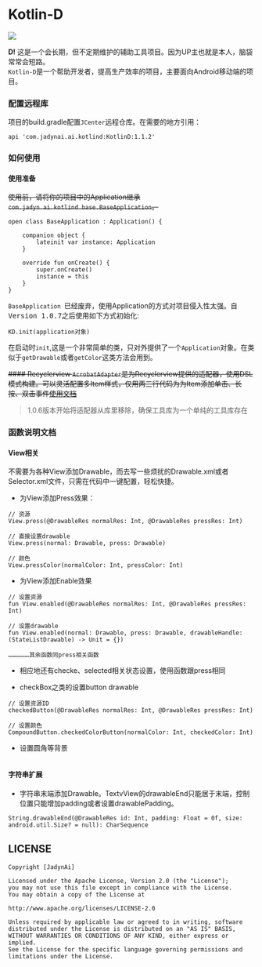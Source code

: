 # Kotlin-D

![](https://mmbiz.qpic.cn/mmbiz_gif/jqw9LvhdsxJRdy8tPr5s35tNYfwkbEefXtjr2FDSNozBjibibWRe1TH1h31gfOjWsNL2570IlgPdecfBPLicD7Rhg/0?wx_fmt=gif)

**D!**
这是一个会长期，但不定期维护的辅助工具项目。因为UP主也就是本人，脑袋常常会短路。<br>`Kotlin-D`是一个帮助开发者，提高生产效率的项目，主要面向Android移动端的项目。

### 配置远程库

项目的build.gradle配置`JCenter`远程仓库。在需要的地方引用：

```
api 'com.jadynai.ai.kotlind:KotlinD:1.1.2'
```

### 如何使用

#### 使用准备

<del>使用前，请将你的项目中的Application继承`com.jadyn.ai.kotlind.base.BaseApplication`。</del>

```
open class BaseApplication : Application() {
    
    companion object {
        lateinit var instance: Application
    }

    override fun onCreate() {
        super.onCreate()
        instance = this
    }
}
```

`BaseApplication `已经废弃，使用Application的方式对项目侵入性太强。自<kbd>Version 1.0.7</kbd>之后使用如下方式初始化:

```
KD.init(application对象)
```

在启动时`init`,这是一个非常简单的类，只对外提供了一个`Application`对象。在类似于`getDrawable`或者`getColor`这类方法会用到。

<del>#### Recyclerview
`AcrobatAdapter`是为Recyclerview提供的适配器，使用DSL模式构建。可以灵活配置多Item样式，仅用两三行代码为为Item添加单击、长按、双击事件[使用文档](https://ailo.fun/2018/07/05/2018-07-05-kotlin-adapter/)</del>

> 1.0.6版本开始将适配器从库里移除，确保工具库为一个单纯的工具库存在

### 函数说明文档

#### View相关

不需要为各种View添加Drawable，而去写一些烦扰的Drawable.xml或者Selector.xml文件，只需在代码中一键配置，轻松快捷。

- 为View添加Press效果：

```
// 资源
View.press(@DrawableRes normalRes: Int, @DrawableRes pressRes: Int)

// 直接设置drawable
View.press(normal: Drawable, press: Drawable)

// 颜色
View.pressColor(normalColor: Int, pressColor: Int)
```

- 为View添加Enable效果

```
// 设置资源
fun View.enabled(@DrawableRes normalRes: Int, @DrawableRes pressRes: Int)

// 设置drawable
fun View.enabled(normal: Drawable, press: Drawable, drawableHandle: (StateListDrawable) -> Unit = {})

………………其余函数同press相关函数
```

- 相应地还有checke、selected相关状态设置，使用函数跟press相同

- checkBox之类的设置button drawable

```
// 设置资源ID
checkedButton(@DrawableRes normalRes: Int, @DrawableRes pressRes: Int)

// 设置颜色
CompoundButton.checkedColorButton(normalColor: Int, checkedColor: Int)
```

- 设置圆角等背景
```

```

#### 字符串扩展

- 字符串末端添加Drawable。TextvView的drawableEnd只能居于末端，控制位置只能增加padding或者设置drawablePadding。

```
String.drawableEnd(@DrawableRes id: Int, padding: Float = 0f, size: android.util.Size? = null): CharSequence
```

## LICENSE

```
Copyright [JadynAi]

Licensed under the Apache License, Version 2.0 (the "License");
you may not use this file except in compliance with the License.
You may obtain a copy of the License at

http://www.apache.org/licenses/LICENSE-2.0

Unless required by applicable law or agreed to in writing, software
distributed under the License is distributed on an "AS IS" BASIS,
WITHOUT WARRANTIES OR CONDITIONS OF ANY KIND, either express or implied.
See the License for the specific language governing permissions and
limitations under the License.
```


